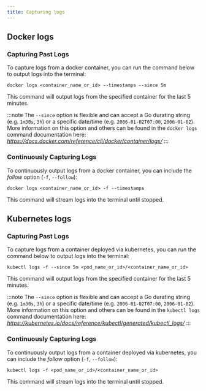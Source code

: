 ```yaml
---
title: Capturing logs
---
```


## Docker logs

### Capturing Past Logs

To capture logs from a docker container, you can run the command below to output logs into the terminal:

```shell
docker logs <container_name_or_id> --timestamps --since 5m
```

This command will output logs from the specified container for the last 5 minutes.

:::note
The `--since` option is flexible and can accept a Go durating string (e.g. `1m30s`, `3h`) or a specific date/time (e.g. `2006-01-02T07:00`, `2006-01-02`).
More information on this option and others can be found in the `docker logs` command documentation here: *https://docs.docker.com/reference/cli/docker/container/logs/*
:::

### Continuously Capturing Logs

To continuously output logs from a docker container, you can include the _follow_ option (`-f`, `--follow`):

```shell
docker logs <container_name_or_id> -f --timestamps
```

This command will stream logs into the terminal until stopped.


## Kubernetes logs

### Capturing Past Logs

To capture logs from a container deployed via kubernetes, you can run the command below to output logs into the terminal:

```shell
kubectl logs -f --since 5m <pod_name_or_id>/<container_name_or_id>
```

This command will output logs from the specified container for the last 5 minutes.

:::note
The `--since` option is flexible and can accept a Go durating string (e.g. `1m30s`, `3h`) or a specific date/time (e.g. `2006-01-02T07:00`, `2006-01-02`).
More information on this option and others can be found in the `kubectl logs` command documentation here: *https://kubernetes.io/docs/reference/kubectl/generated/kubectl_logs/*
:::

### Continuously Capturing Logs

To continuously output logs from a container deployed via kubernetes, you can include the _follow_ option (`-f`, `--follow`):

```shell
kubectl logs -f <pod_name_or_id>/<container_name_or_id>
```

This command will stream logs into the terminal until stopped.
